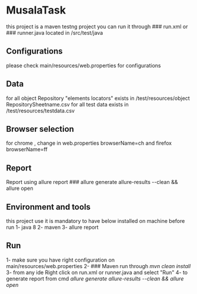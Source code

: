 # MusalaTask
this project is a maven testng project 
you can run it through ### run.xml or ### runner.java located in /src/test/java
## Configurations
please check main/resources/web.properties for configurations
## Data
for all object Repository "elements locators" exists in /test/resources/object RepositorySheetname.csv
for all test data exists in /test/resources/testdata.csv
## Browser selection
for chrome , change in web.properties browserName=ch and firefox browserName=ff
## Report
Report using allure report ### allure generate allure-results --clean && allure open
## Environment and tools
this project use it is mandatory to have below installed on machine before run
1- java 8 
2- maven 
3- allure report
## Run 
1- make sure you have  right configuration on main/resources/web.properties 
2- ### Maven
run through *mvn clean install*
3- from any ide 
Right click on run.xml or runner.java and select "Run"
4- to generate report from cmd *allure generate allure-results --clean && allure open*


